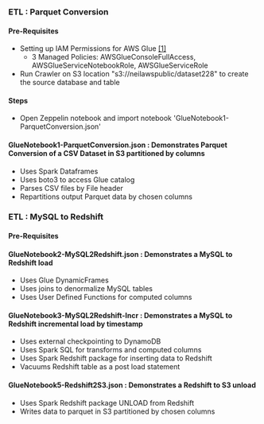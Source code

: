 ### ETL : Parquet Conversion

#### Pre-Requisites

* Setting up IAM Permissions for AWS Glue [[1]](http://docs.aws.amazon.com/glue/latest/dg/getting-started-access.html)
  * 3 Managed Policies: AWSGlueConsoleFullAccess, AWSGlueServiceNotebookRole, AWSGlueServiceRole 
* Run Crawler on S3 location "s3://neilawspublic/dataset228" to create the source database and table 

#### Steps

* Open Zeppelin notebook and import notebook 'GlueNotebook1-ParquetConversion.json'

#### GlueNotebook1-ParquetConversion.json : Demonstrates Parquet Conversion of a CSV Dataset in S3 partitioned by columns

* Uses Spark Dataframes
* Uses boto3 to access Glue catalog
* Parses CSV files by File header
* Repartitions output Parquet data by chosen columns

### ETL : MySQL to Redshift 

#### Pre-Requisites 

#### GlueNotebook2-MySQL2Redshift.json : Demonstrates a MySQL to Redshift load

* Uses Glue DynamicFrames
* Uses joins to denormalize MySQL tables
* Uses User Defined Functions for computed columns

#### GlueNotebook3-MySQL2Redshift-Incr : Demonstrates a MySQL to Redshift incremental load by timestamp

* Uses external checkpointing to DynamoDB
* Uses Spark SQL for transforms and computed columns
* Uses Spark Redshift package for inserting data to Redshift
* Vacuums Redshift table as a post load statement

#### GlueNotebook5-Redshift2S3.json : Demonstrates a Redshift to S3 unload

* Uses Spark Redshift package UNLOAD from Redshift 
* Writes data to parquet in S3 partitioned by chosen columns
